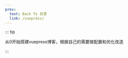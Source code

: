 ```yaml
---
prev:
  text: Back To 目录
  link: /vuepress/
---
```




::: tip 

从0开始搭建vuepress博客，根据自己的需要做配置和优化改造

:::

